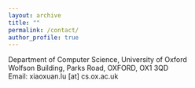 ```yaml
---
layout: archive
title: ""
permalink: /contact/
author_profile: true
---
```

Department of Computer Science, University of Oxford<br>
Wolfson Building, Parks Road, OXFORD, OX1 3QD<br>
Email: xiaoxuan.lu [at] cs.ox.ac.uk
